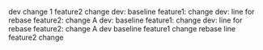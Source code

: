 dev change 1
feature2 change
dev: baseline
feature1: change
dev: line for rebase
feature2: change A
dev: baseline
feature1: change
dev: line for rebase
feature2: change A
dev baseline
feature1 change
rebase line
feature2 change
